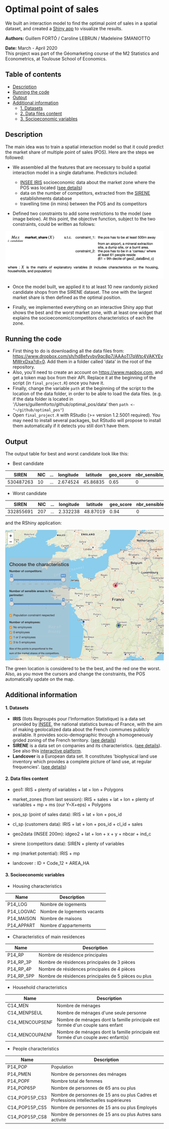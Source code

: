 # Optimal point of sales

We built an interaction model to find the optimal point of sales in a spatial dataset, and created a [Shiny app](https://shiny.rstudio.com) to visualize the results.

**Authors:** Guillem FORTÓ / Caroline LEBRUN / Madeleine SMANIOTTO

**Date:** March - April 2020<br>
This project was part of the Géomarketing course of the M2 Statistics and Econometrics, at Toulouse School of Economics.

## Table of contents
* [Description](#description)
* [Running the code](#running-the-code)
* [Output](#output)
* [Additional information](#additional-information)
    * [1. Datasets](#1-datasets)
    * [2. Data files content]((#2-data-filescontent))
    * [3. Socioeconomic variables](#3-socioeconomic-variables)




## Description
The main idea was to train a spatial interaction model so that it could predict the market share of multiple point of sales (POS). Here are the steps we followed:
- We assembled all the features that are necessary to build a spatial interaction model in a single dataframe. Predictors included:
    - [INSEE IRIS](#1-datasets) socioeconomic data about the market zone where the POS was located ([see details](#2-socioeconomic-variables))
    - data on the number of competitors, extracted from the [SIRENE](#1-datasets) establishments database
    - travelling time (in mins) between the POS and its competitors


- Defined two constraints to add some restrictions to the model (see image below). At this point, the objective function, subject to the two constraints, could be written as follows:

![](objective_func.png "Objective function and its contraints")


- Once the model built, we applied it to at least 10 new randomly picked candidate shops from the SIRENE dataset. The one with the largest market share is then defined as the optimal position.

- Finally, we implemented everything on an interactive Shiny app that shows the best and the worst market zone, with at least one widget that explains the socioeconomic/competitors characteristics of each the zone.

## Running the code
- First thing to do is downloading all the data files from: https://www.dropbox.com/sh/hd8efvvby9qc8p7/AAAoTl7qWtc4VAKYEvMWrxDxa?dl=0. Add them in a folder called 'data' in the root of the repository.<br>
- Also, you'll need to create an account on https://www.mapbox.com, and get a token map box from their API. Replace it at the beginning of the script (in `final_project.R`) once you have it.<br>
- Finally, change the variable `path` at the beginning of the script to the location of the data folder, in order to be able to load the data files. (e.g. if the data folder is located in '/Users/guillemforto/github/optimal_pos/data' then `path <- "~/github/optimal_pos"`)
- Open `final_project.R` with RStudio (>= version 1.2.5001 required). You may need to install several packages, but RStudio will propose to install them automatically if it detects you still don't have them.<br>

## Output
The output table for best and worst candidate look like this:
- Best candidate

| SIREN | NIC | ... | longitude | latitude | geo_score | nbr_sensible_areas | second_constraint | sum_market | count_market |
| --- | --- | --- | --- | --- | --- | --- | --- | --- | --- |
| 530487263 | 10 | ... | 2.674524 | 45.86835 | 0.65 | 0 | TRUE | 2.705042 | 843 |

- Worst candidate

| SIREN | NIC | ... | longitude | latitude | geo_score | nbr_sensible_areas | second_constraint | sum_market | count_market |
| --- | --- | --- | --- | --- | --- | --- | --- | --- | --- |
| 332855691 | 207 | ... | 2.332238 | 48.87019 | 0.94 | 0 | TRUE | 0.2029933 | 578 |

and the RShiny application:

![](rshinyapp.png "Shiny app first look")

The green location is considered to be the best, and the red one the worst. Also, as you move the cursors and change the constraints, the POS automatically update on the map.

## Additional information
#### 1. Datasets
- **IRIS** (Ilots Regroupés pour l'Information Statistique) is a data set provided by [INSEE](https://www.insee.fr/fr/accueil), the national statistics bureau of France, with the aim of making geolocalized data about the French communes publicly available. It provides socio-demographic through a homogeneously grided zoning of the French territory. ([see details](https://www.insee.fr/fr/statistiques/2520034))
- **SIRENE** is a data set on companies and its characteristics. ([see details](https://www.data.gouv.fr/en/datasets/base-sirene-des-entreprises-et-de-leurs-etablissements-siren-siret/)). See also this [interactive platform]( https://data.opendatasoft.com/explore/dataset/sirene_v3%40public/?disjunctive.libellecommuneetablissement&disjunctive.etatadministratifetablissement&disjunctive.sectionetablissement&disjunctive.naturejuridiqueunitelegale&sort=datederniertraitementetablissement).
- **Landcover** is a European data set. It constitutes 'biophysical land use inventory which provides a complete picture of land use, at regular frequencies'. ([see details](https://www.statistiques.developpement-durable.gouv.fr/corine-land-cover-0?rubrique=348&dossier=1759))


#### 2. Data files content
- geo1: IRIS + plenty of variables + lat + lon + Polygons

- market_zones (from last session):
IRIS + sales + lat + lon + plenty of variables + mp + ms (our Y~X+eps) + Polygons


- pos_sp (point of sales data):	IRIS + lat + lon + pos_id

- cl_sp (customers data): IRIS + lat + lon + pos_id + cl_id + sales

- geo2data (INSEE 200m): idgeo2 + lat + lon + x + y + nbcar + ind_c


- sirene (competitors data): SIREN + plenty of variables

- mp (market potential): IRIS + mp

- landcover : ID + Code_12 + AREA_HA


#### 3. Socioeconomic variables

- Housing characteristics

| Name          | Description |
| ------------- |-------------|
| P14_LOG       | Nombre de logements |
| P14_LOGVAC    | Nombre de logements vacants |
| P14_MAISON    | Nombre de maisons |
| P14_APPART    | Nombre d'appartements |

- Characteristics of main residences

| Name          | Description |
| ------------- |-------------|
| P14_RP       | Nombre de résidence principales |
| P14_RP_3P       | Nombre de résidences principales de 3 pièces |
| P14_RP_4P       | Nombre de résidences principales de 4 pièces |
| P14_RP_5PP       | Nombre de résidences principales de 5 pièces ou plus |

- Household characteristics

| Name          | Description |
| ------------- |-------------|
| C14_MEN       | Nombre de ménages |
| C14_MENPSEUL       | Nombre de ménages d'une seule personne |
| C14_MENCOUPSENF       | Nombre de ménages dont la famille principale est formée d'un couple sans enfant |
| C14_MENCOUPAENF       | Nombre de ménages dont la famille principale est formée d'un couple avec enfant(s) |

- People characteristics

| Name          | Description |
| ------------- |-------------|
| P14_POP       | Population |
| P14_PMEN       | Nombre de personnes des ménages |
| P14_POPF       | Nombre total de femmes |
| P14_POP65P       | Nombre de personnes de 65 ans ou plus |
| C14_POP15P_CS3       | Nombre de personnes de 15 ans ou plus Cadres et Professions intellectuelles supérieures |
| C14_POP15P_CS5       | Nombre de personnes de 15 ans ou plus Employés |
| C14_POP15P_CS8       | Nombre de personnes de 15 ans ou plus Autres sans activité |
